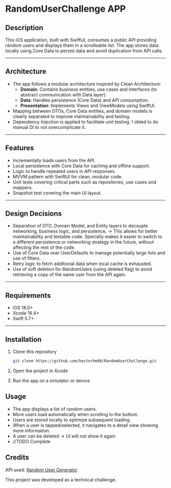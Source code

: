 # RandomUserChallenge APP

## Description

This iOS application, built with SwiftUI, consumes a public API providing random users and displays them in a scrolleable list. The app stores data locally using Core Data to persist data and avoid duplication from API calls.

---

## Architecture

- The app follows a modular architecture inspired by Clean Architecture:
  - **Domain**: Contains business entities, use cases and interfaces (to abstract communication with Data layer).
  - **Data**: Handles persistence (Core Data) and API consumption.
  - **Presentation**: Implements Views and ViewModels using SwiftUI.
- Mapping between DTOs, Core Data entities, and domain models is clearly separated to improve maintainability and testing.
- Dependency Injection is applied to facilitate unit testing. I obted to do manual DI to not overcomplicate it.

---

## Features

- Incrementally loads users from the API.
- Local persistence with Core Data for caching and offline support.
- Logic to handle repeated users in API responses.
- MVVM pattern with SwiftUI for clean, modular code.
- Unit tests covering critical parts such as repositories, use cases and mappers.
- Snapshot test covering the main UI layout.

---

## Design Decisions

- Separation of DTO, Domain Model, and Entity layers to decouple networking, business logic, and persistence.
        -> This allows for better maintainability and testable code. Specially makes it easier to switch to a different persistence or networking strategy in the future, without affecting the rest of the code.
- Use of Core Data over UserDefaults to manage potentially large lists and use of filters.
- Retry logic to fetch additional data when local cache is exhausted.
- Use of soft deletion for RandomUsers (using deleted flag) to avoid retrieving a copy of the same user from the API again.


---

## Requirements

- iOS 18.0+
- Xcode 16.4+
- Swift 5.7+

---

## Installation

1. Clone this repository
   ```bash
   git clone https://github.com/hectorhm98/RandomUserChallenge.git

2. Open the project in Xcode

3. Run the app on a simulator or device


## Usage

- The app displays a list of random users.
- More users load automatically when scrolling to the bottom.
- Users are stored locally to optimize subsequent loading.
- When a user is tapped/selected, it navigates to a detail view showing more information.
- A user can be deleted -> UI will not show it again
- //TODO Complete


## Credits
API used: [Random User Generator](https://randomuser.me/)

This project was developed as a technical challenge.
